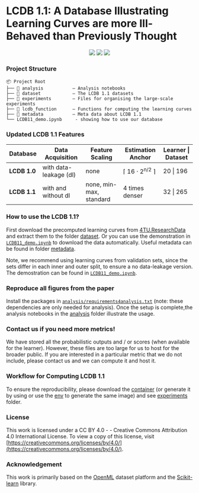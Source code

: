 # LCDB 1.1: A Database Illustrating Learning Curves are more Ill-Behaved than Previously Thought

<p align="center">
  <a href="https://arxiv.org/abs/2505.15657" target="_blank"><img src="https://img.shields.io/badge/arXiv-2505.15657-B31B1B"></a>
  <a href="https://doi.org/10.4121/3bd18108-fad0-4e4c-affd-4341fba99306" target="_blank"><img src="https://img.shields.io/badge/4TU.ResearchData-LCDB 1.1-orange"></a>
  <a href="https://neurips.cc/virtual/2025/poster/121511" target="_blank">
    <img src="https://img.shields.io/badge/NeurIPS%20-2025-7A1FA2?logo=neurips&logoColor=white">
  </a>
</p>

### Project Structure
```
📦 Project Root
├── 📂 analysis           — Analysis notebooks
├── 📂 dataset            — The LCDB 1.1 datasets 
├── 📂 experiments        — Files for organising the large-scale experiments
├── 📂 lcdb_function      — Functions for computing the learning curves
├── 📂 metadata           — Meta data about LCDB 1.1
└── LCDB11_demo.ipynb     - showing how to use our database
```

### Updated LCDB 1.1 Features 
| Database   | Data Acquisition             | Feature Scaling | Estimation Anchor               | Learner \| Dataset  |
|------------|--------------------------|-----------------|---------------------------------|----------------------|
| **LCDB 1.0**  | with data-leakage (dl)    | none              | ⌈ 16 ⋅ 2<sup>n/2</sup> ⌉               | 20 \| 196  |
| **LCDB 1.1**  | with and without dl   | none, min-max, standard        | 4 times denser                 | 32 \| 265    |

### How to use the LCDB 1.1? 
First download the precomputed learning curves from [4TU.ResearchData](https://doi.org/10.4121/3bd18108-fad0-4e4c-affd-4341fba99306) and extract them to the folder [dataset](./dataset/). Or you can use the demonstration in [`LCDB11_demo.ipynb`](./LCDB11_demo.ipynb) to download the data automatically. Useful metadata can be found in folder [metadata](./metadata/). 

Note, we recommend using learning curves from validation sets, since the sets differ in each inner and outer split, to ensure a no data-leakage version. The demostration can be found in [`LCDB11_demo.ipynb`](./LCDB11_demo.ipynb). 

### Reproduce all figures from the paper
Install the packages in [`analysis/requirements4analysis.txt`](./analysis/requirements4analysis.txt) (note: these dependencies are only needed for analysis). Once the setup is complete,the analysis notebooks in the [analysis](./analysis/) folder illustrate the usage. 

### Contact us if you need more metrics!
We have stored all the probabilistic outputs and / or scores (when available for the learner). However, these files are too large for us to host for the broader public. If you are interested in a particular metric that we do not include, please contact us and we can compute it and host it. 

### Workflow for Computing LCDB 1.1
To ensure the reproducibility, please download the [container](https://surfdrive.surf.nl/files/index.php/s/TSe0nqWKcT5jPwK) (or generate it by using  or use the [env](./experiments/env) to generate the same image) and see [experiments](./experiments/) folder. 

### License 
This work is licensed under a CC BY 4.0 - - Creative Commons Attribution 4.0 International License.
To view a copy of this license, visit [https://creativecommons.org/licenses/by/4.0/](https://creativecommons.org/licenses/by/4.0/). 

### Acknowledgement
This work is primarily based on the [OpenML](https://www.openml.org/) dataset platform and the [Scikit-learn](https://scikit-learn.org/stable/) library.




